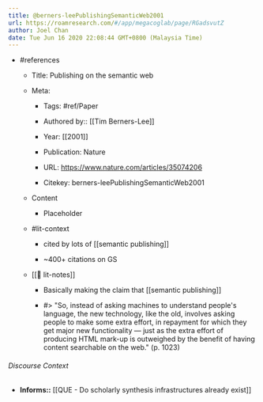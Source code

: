 ```yaml
---
title: @berners-leePublishingSemanticWeb2001
url: https://roamresearch.com/#/app/megacoglab/page/RGadsvutZ
author: Joel Chan
date: Tue Jun 16 2020 22:08:44 GMT+0800 (Malaysia Time)
---
```


- #references

    - Title: Publishing on the semantic web

    - Meta:

        - Tags: #ref/Paper

        - Authored by::  [[Tim Berners-Lee]]

        - Year: [[2001]]

        - Publication: Nature

        - URL: https://www.nature.com/articles/35074206

        - Citekey: berners-leePublishingSemanticWeb2001

    - Content

        - Placeholder

    - #lit-context

        - cited by lots of [[semantic publishing]]

        - ~400+ citations on GS

    - [[📝 lit-notes]]

        - Basically making the claim that [[semantic publishing]]

        - #> "So, instead of asking machines to understand people's language, the new technology, like the old, involves asking people to make some extra effort, in repayment for which they get major new functionality — just as the extra effort of producing HTML mark-up is outweighed by the benefit of having content searchable on the web." (p. 1023)

###### Discourse Context

- **Informs::** [[QUE - Do scholarly synthesis infrastructures already exist]]
